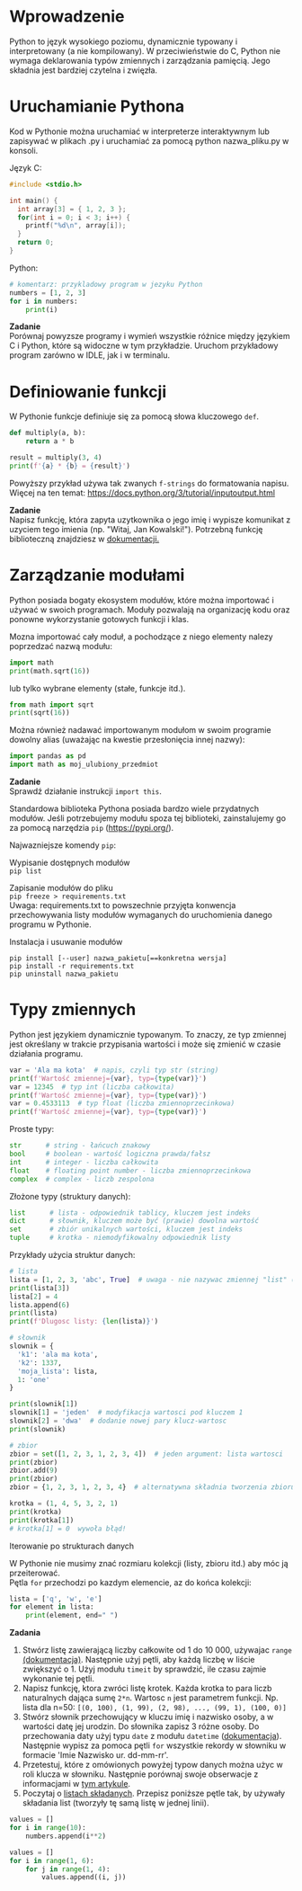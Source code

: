 # Wprowadzenie

Python to język wysokiego poziomu, dynamicznie typowany i interpretowany (a nie kompilowany). W przeciwieństwie do C, Python nie wymaga deklarowania typów zmiennych i zarządzania pamięcią. Jego składnia jest bardziej czytelna i zwięzła.

# Uruchamianie Pythona

Kod w Pythonie można uruchamiać w interpreterze interaktywnym lub zapisywać w plikach .py i uruchamiać za pomocą python nazwa_pliku.py w konsoli.
  
Język C:  
```c
#include <stdio.h>

int main() {
  int array[3] = { 1, 2, 3 };
  for(int i = 0; i < 3; i++) {
    printf("%d\n", array[i]);
  }
  return 0;
}
```

Python:

```python
# komentarz: przykladowy program w jezyku Python
numbers = [1, 2, 3]
for i in numbers:
    print(i)
```

**Zadanie**  
Porównaj powyzsze programy i wymień wszystkie różnice między językiem C i Python, które są widoczne w tym przykładzie. Uruchom przykładowy program zarówno w IDLE, jak i w terminalu.

# Definiowanie funkcji

W Pythonie funkcje definiuje się za pomocą słowa kluczowego `def`.
```python
def multiply(a, b):
    return a * b

result = multiply(3, 4)
print(f'{a} * {b} = {result}')
```  
Powyższy przykład używa tak zwanych `f-strings` do formatowania napisu. Więcej na ten temat: https://docs.python.org/3/tutorial/inputoutput.html

**Zadanie**  
Napisz funkcję, która zapyta uzytkownika o jego imię i wypisze komunikat z uzyciem tego imienia (np. "Witaj, Jan Kowalski!"). Potrzebną funkcję biblioteczną znajdziesz w [dokumentacji.](https://docs.python.org/3/library/functions.html#built-in-functions)

# Zarządzanie modułami
  
Python posiada bogaty ekosystem modułów, które można importować i używać w swoich programach. Moduły pozwalają na organizację kodu oraz ponowne wykorzystanie gotowych funkcji i klas.
  
Mozna importować cały moduł, a pochodzące z niego elementy nalezy poprzedzać nazwą modułu:
```python
import math
print(math.sqrt(16))
```
lub tylko wybrane elementy (stałe, funkcje itd.).
```python
from math import sqrt
print(sqrt(16))
```
Można również nadawać importowanym modułom w swoim programie dowolny alias (uważając na kwestie przesłonięcia innej nazwy):
```python
import pandas as pd
import math as moj_ulubiony_przedmiot
```

**Zadanie**  
Sprawdź działanie instrukcji `import this`.
  
Standardowa biblioteka Pythona posiada bardzo wiele przydatnych modułów. Jeśli potrzebujemy modułu spoza tej biblioteki, zainstalujemy go za pomocą narzędzia `pip` (https://pypi.org/).  
  
Najwazniejsze komendy `pip`:  
  
Wypisanie dostępnych modułów  
`pip list`  
  
Zapisanie modułów do pliku  
`pip freeze > requirements.txt`  
Uwaga: requirements.txt to powszechnie przyjęta konwencja przechowywania listy modułów wymaganych do uruchomienia danego programu w Pythonie.  
  
Instalacja i usuwanie modułów  
```
pip install [--user] nazwa_pakietu[==konkretna wersja]
pip install -r requirements.txt
pip uninstall nazwa_pakietu
```

# Typy zmiennych

Python jest językiem dynamicznie typowanym. To znaczy, ze typ zmiennej jest określany w trakcie przypisania wartości i może się zmienić w czasie działania programu.

```python
var = 'Ala ma kota'  # napis, czyli typ str (string)
print(f'Wartość zmiennej={var}, typ={type(var)}')
var = 12345  # typ int (liczba całkowita)
print(f'Wartość zmiennej={var}, typ={type(var)}')
var = 0.4533113  # typ float (liczba zmiennoprzecinkowa)
print(f'Wartość zmiennej={var}, typ={type(var)}')
```

Proste typy:
```python
str      # string - łańcuch znakowy
bool     # boolean - wartość logiczna prawda/fałsz
int      # integer - liczba całkowita
float    # floating point number - liczba zmiennoprzecinkowa
complex  # complex - liczb zespolona
```

Złożone typy (struktury danych):
```python
list      # lista - odpowiednik tablicy, kluczem jest indeks 
dict      # słownik, kluczem może być (prawie) dowolna wartość
set       # zbiór unikalnych wartości, kluczem jest indeks
tuple     # krotka - niemodyfikowalny odpowiednik listy
```

Przykłady użycia struktur danych:
  
```python
# lista
lista = [1, 2, 3, 'abc', True]  # uwaga - nie nazywac zmiennej "list" (dlaczego?)
print(lista[3])
lista[2] = 4
lista.append(6)
print(lista)
print(f'Dlugosc listy: {len(lista)}')

# słownik
slownik = {
  'k1': 'ala ma kota',
  'k2': 1337,
  'moja_lista': lista,
  1: 'one'
}

print(slownik[1])
slownik[1] = 'jeden'  # modyfikacja wartosci pod kluczem 1
slownik[2] = 'dwa'  # dodanie nowej pary klucz-wartosc
print(slownik)

# zbior
zbior = set([1, 2, 3, 1, 2, 3, 4])  # jeden argument: lista wartosci
print(zbior)
zbior.add(9)
print(zbior)
zbior = {1, 2, 3, 1, 2, 3, 4}  # alternatywna składnia tworzenia zbioru

krotka = (1, 4, 5, 3, 2, 1)
print(krotka)
print(krotka[1])
# krotka[1] = 0  wywoła błąd!
```

Iterowanie po strukturach danych  
  
W Pythonie nie musimy znać rozmiaru kolekcji (listy, zbioru itd.) aby móc ją przeiterować.  
Pętla `for` przechodzi po kazdym elemencie, az do końca kolekcji:  
```python
lista = ['q', 'w', 'e']
for element in lista:
    print(element, end=" ")
```
  
**Zadania**  
  
1. Stwórz listę zawierającą liczby całkowite od 1 do 10 000, używajac `range` [(dokumentacja)](https://docs.python.org/3/library/stdtypes.html#range). Następnie użyj pętli, aby każdą liczbę w liście zwiększyć o 1. Użyj modułu `timeit` by sprawdzić, ile czasu zajmie wykonanie tej pętli.
2. Napisz funkcję, ktora zwróci listę krotek. Każda krotka to para liczb naturalnych dająca sumę `2*n`. Wartosc `n` jest parametrem funkcji. Np. lista dla n=50: `[(0, 100), (1, 99), (2, 98), ..., (99, 1), (100, 0)]`
3. Stwórz słownik przechowujący w kluczu imię i nazwisko osoby, a w wartości datę jej urodzin. Do słownika zapisz 3 różne osoby. Do przechowania daty użyj typu `date` z modułu `datetime` ([dokumentacja](https://docs.python.org/3/library/datetime.html#examples-of-usage-date)). Następnie wypisz za pomoca pętli `for` wszystkie rekordy w słowniku w formacie 'Imie Nazwisko ur. dd-mm-rr'.
4. Przetestuj, które z omówionych powyżej typow danych można użyc w roli klucza w słowniku. Następnie porównaj swoje obserwacje z informacjami w [tym artykule](https://wiki.python.org/moin/DictionaryKeys).
5. Poczytaj o [listach składanych](https://docs.python.org/3/tutorial/datastructures.html#list-comprehensions). Przepisz poniższe pętle tak, by używały składania list (tworzyły tę samą listę w jednej linii).
```python
values = []
for i in range(10):
    numbers.append(i**2)

values = []
for i in range(1, 6):
    for j in range(1, 4):
        values.append((i, j))
```
